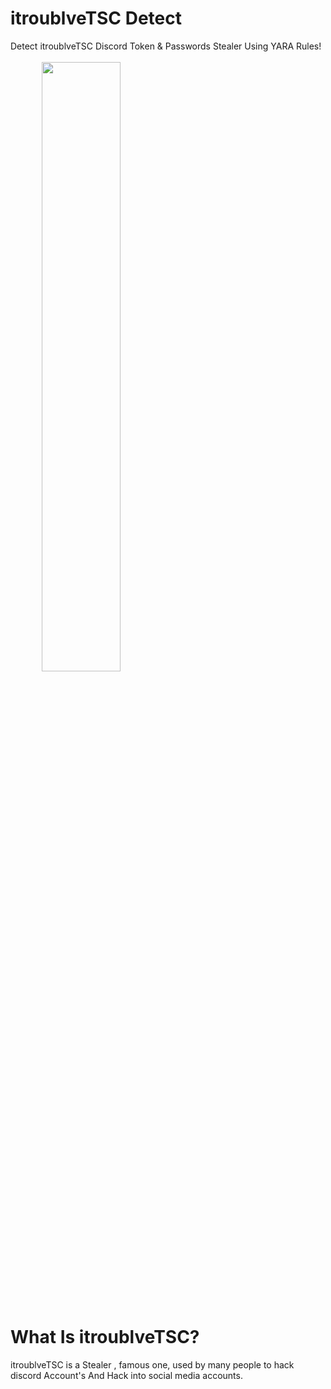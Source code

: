 # itroublveTSC Detect
Detect itroublveTSC Discord Token &amp; Passwords Stealer Using YARA Rules!
<br>
<br>
<img src="https://securiumsolutions.com/blog/wp-content/uploads/2019/10/yara-logo.jpg" style="  display: block;margin-left: auto;margin-left: 50px;width: 50%;">
<br>
<br>
# What Is itroublveTSC?

itroublveTSC is a Stealer , famous one, used by many people to hack discord Account's
And Hack into social media accounts.


